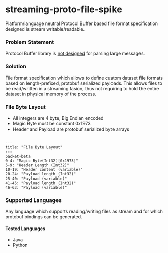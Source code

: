 # streaming-proto-file-spike
Platform/language neutral Protocol Buffer based file format specification designed is stream writable/readable.

### Problem Statement
Protocol Buffer library is [not designed](https://protobuf.dev/programming-guides/techniques/#large-data) for parsing large messages.

### Solution
 File format specification which allows to define custom dataset file formats based on length-prefixed, protobuf serialized payloads. This allows files to be read/written in a streaming fasion, thus not requiring to hold the entire dataset in physical memory of the process.

### File Byte Layout
* All integers are 4 byte, Big Endian encoded
* Magic Byte must be constant 0x1973
* Header and Payload are protobuf serialized byte arrays

```mermaid

---
title: "File Byte Layout"
---
packet-beta
0-4: "Magic Byte(Int32)[0x1973]"
5-9: "Header Length (Int32)"
10-19: "Header content (variable)"
20-24: "Payload length (Int32)"
25-40: "Payload (variable)"
41-45: "Payload length (Int32)"
46-63: "Payload (variable)"
```

### Supported Languages
Any language which supports reading/writing files as stream and for which protobuf bindings can be generated.

#### Tested Languages
* Java
* Python
